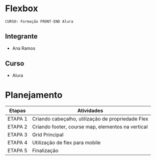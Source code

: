 # Flexbox

`CURSO: Formação FRONT-END Alura`

## Integrante

* Ana Ramos


## Curso

* Alura

# Planejamento


| Etapas         | Atividades |
|  :----:   | ----------- |
| ETAPA 1       |Criando cabeçalho, utilização de propriedade Flex |
| ETAPA 2       |Criando footer, course map, elementos na vertical|
| ETAPA 3       |Grid Principal|
| ETAPA 4       |Utilização de flex para mobile|
| ETAPA 5       |Finalização |
